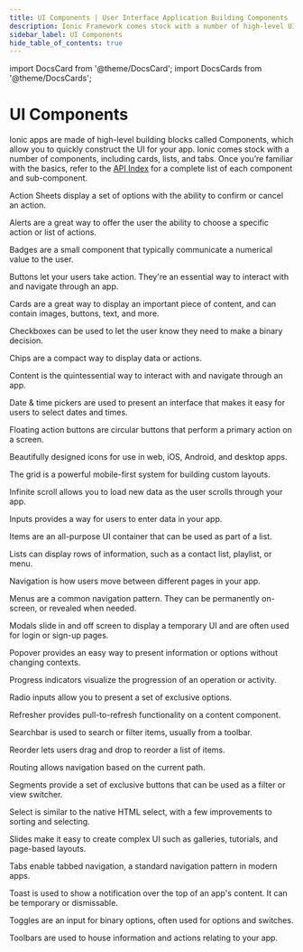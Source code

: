 ```yaml
---
title: UI Components | User Interface Application Building Components
description: Ionic Framework comes stock with a number of high-level UI components, including cards, lists, and tabs to quickly and easily build your app's user interface.
sidebar_label: UI Components
hide_table_of_contents: true
---
```


import DocsCard from '@theme/DocsCard';
import DocsCards from '@theme/DocsCards';

# UI Components

Ionic apps are made of high-level building blocks called Components, which allow you to quickly construct the UI for your app. Ionic comes stock with a number of components, including cards, lists, and tabs. Once you’re familiar with the basics, refer to the [API Index](api.md) for a complete list of each component and sub-component.

<intro-end />

<DocsCards>
  <DocsCard header="Action Sheet" href="api/action-sheet" img="/icons/feature-component-actionsheet-icon.png">
    <p>Action Sheets display a set of options with the ability to confirm or cancel an action.</p>
  </DocsCard>

  <DocsCard header="Alert" href="api/alert" icon="/icons/component-alert-icon.png">
    <p>Alerts are a great way to offer the user the ability to choose a specific action or list of actions.</p>
  </DocsCard>

  <DocsCard header="Badge" href="api/badge" icon="/icons/component-badge-icon.png">
    <p>Badges are a small component that typically communicate a numerical value to the user.</p>
  </DocsCard>

  <DocsCard header="Button" href="api/button" icon="/icons/component-button-icon.png">
    <p>Buttons let your users take action. They're an essential way to interact with and navigate through an app.</p>
  </DocsCard>

  <DocsCard header="Card" href="api/card" icon="/icons/component-card-icon.png">
    <p>Cards are a great way to display an important piece of content, and can contain images, buttons, text, and more.</p>
  </DocsCard>

  <DocsCard header="Checkbox" href="api/checkbox" icon="/icons/component-checkbox-icon.png">
    <p>Checkboxes can be used to let the user know they need to make a binary decision.</p>
  </DocsCard>

  <DocsCard header="Chip" href="api/chip" icon="/icons/component-chip-icon.png">
    <p>Chips are a compact way to display data or actions.</p>
  </DocsCard>

  <DocsCard header="Content" href="api/content" icon="/icons/component-content-icon.png">
    <p>Content is the quintessential way to interact with and navigate through an app.</p>
  </DocsCard>

  <DocsCard header="Date & Time Pickers" href="api/datetime" icon="/icons/component-datetimepicker-icon.png">
    <p>Date & time pickers are used to present an interface that makes it easy for users to select dates and times.</p>
  </DocsCard>

  <DocsCard header="Floating Action Button" href="api/fab" icon="/icons/component-fab-icon.png">
    <p>Floating action buttons are circular buttons that perform a primary action on a screen.</p>
  </DocsCard>

  <DocsCard header="Icons" href="https://ionic.io/ionicons" img="/icons/feature-component-icons-icon.png">
    <p>Beautifully designed icons for use in web, iOS, Android, and desktop apps.</p>
  </DocsCard>

  <DocsCard header="Grid" href="api/grid" icon="/icons/component-grid-icon.png">
    <p>The grid is a powerful mobile-first system for building custom layouts.</p>
  </DocsCard>

  <DocsCard header="Infinite Scroll" href="api/infinite-scroll" icon="/icons/component-infinitescroll-icon.png">
    <p>Infinite scroll allows you to load new data as the user scrolls through your app.</p>
  </DocsCard>

  <DocsCard header="Input" href="api/input" icon="/icons/component-input-icon.png">
    <p>Inputs provides a way for users to enter data in your app.</p>
  </DocsCard>

  <DocsCard header="Item" href="api/item" icon="/icons/component-item-icon.png">
    <p>Items are an all-purpose UI container that can be used as part of a list.</p>
  </DocsCard>

  <DocsCard header="List" href="api/list" icon="/icons/component-lists-icon.png">
    <p>Lists can display rows of information, such as a contact list, playlist, or menu.</p>
  </DocsCard>

  <DocsCard header="Navigation" href="api/nav" img="/icons/feature-component-navigation-icon.png">
    <p>Navigation is how users move between different pages in your app.</p>
  </DocsCard>

  <DocsCard header="Menu" href="api/menu" icon="/icons/component-menu-icon.png">
    <p>Menus are a common navigation pattern. They can be permanently on-screen, or revealed when needed.</p>
  </DocsCard>

  <DocsCard header="Modal" href="api/modal" icon="/icons/component-modal-icon.png">
    <p>Modals slide in and off screen to display a temporary UI and are often used for login or sign-up pages.</p>
  </DocsCard>

  <DocsCard header="Popover" href="api/popover" icon="/icons/component-popover-icon.png">
    <p>Popover provides an easy way to present information or options without changing contexts.</p>
  </DocsCard>

  <DocsCard header="Progress Indicators" href="api/progress-bar" icon="/icons/component-progress-icon.png">
    <p>Progress indicators visualize the progression of an operation or activity.</p>
  </DocsCard>

  <DocsCard header="Radio" href="api/radio" icon="/icons/component-radio-icon.png">
    <p>Radio inputs allow you to present a set of exclusive options.</p>
  </DocsCard>

  <DocsCard header="Refresher" href="api/refresher" icon="/icons/component-refresher-icon.png">
    <p>Refresher provides pull-to-refresh functionality on a content component.</p>
  </DocsCard>

  <DocsCard header="Searchbar" href="api/searchbar" img="/icons/feature-component-search-icon.png">
    <p>Searchbar is used to search or filter items, usually from a toolbar.</p>
  </DocsCard>

  <DocsCard header="Reorder" href="api/reorder" icon="/icons/component-reorder-icon.png">
    <p>Reorder lets users drag and drop to reorder a list of items.</p>
  </DocsCard>

  <DocsCard header="Routing" href="api/router" icon="/icons/component-routing-icon.png">
    <p>Routing allows navigation based on the current path.</p>
  </DocsCard>

  <DocsCard header="Segment" href="api/segment" icon="/icons/component-segment-icon.png">
    <p>Segments provide a set of exclusive buttons that can be used as a filter or view switcher.</p>
  </DocsCard>

  <DocsCard header="Select" href="api/select" icon="/icons/component-select-icon.png">
    <p>Select is similar to the native HTML select, with a few improvements to sorting and selecting.</p>
  </DocsCard>

  <DocsCard header="Slides" href="api/slides" icon="/icons/component-slides-icon.png">
    <p>Slides make it easy to create complex UI such as galleries, tutorials, and page-based layouts.</p>
  </DocsCard>

  <DocsCard header="Tabs" href="api/tabs" img="/icons/feature-component-tabs-icon.png">
    <p>Tabs enable tabbed navigation, a standard navigation pattern in modern apps.</p>
  </DocsCard>

  <DocsCard header="Toast" href="api/toast" icon="/icons/component-toast-icon.png">
    <p>Toast is used to show a notification over the top of an app's content. It can be temporary or dismissable.</p>
  </DocsCard>

  <DocsCard header="Toggle" href="api/toggle" icon="/icons/component-toggle-icon.png">
    <p>Toggles are an input for binary options, often used for options and switches.</p>
  </DocsCard>

  <DocsCard header="Toolbar" href="api/toolbar" icon="/icons/component-toolbar-icon.png">
    <p>Toolbars are used to house information and actions relating to your app.</p>
  </DocsCard>
</DocsCards>
